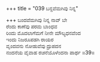 +++
title = "039 ಬನ್ದವೆಮಗಿವು ನಿನ್ನ"

+++
ಬಂದವೆಮಗಿವು ನಿನ್ನ ನಾವ್ ಬೇ  
ರೆಂದು ಕಾಣೆವು ಪರಮ ಬಾಂಧವ  
ರಿಂದು ಮೊದಲಾಗೆಮಗೆ ನೀನೇ ಮೌಲ್ಯಧನವೆಂದ   
ಇಂದು ನಿಜರೂಪಡಗಿ ರಾಯರ  
ವೃಂದವನು ನೋಡುವೆವು ದ್ರುಪದನ  
ನಂದನೆಯ ವೈವಾಹ ರಚನೆಯೊಳೆಂದನಾ ಪಾರ್ಥ      ॥39॥
